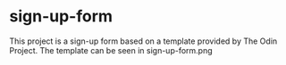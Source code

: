 # sign-up-form

This project is a sign-up form based on a template provided by The Odin Project.
The template can be seen in sign-up-form.png
